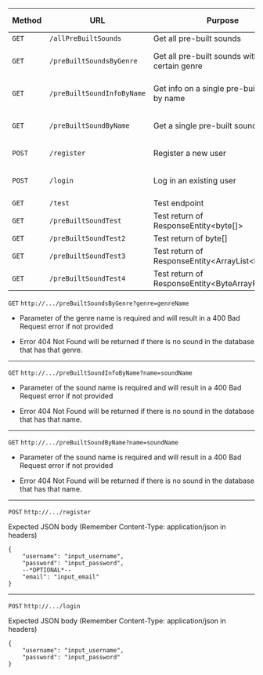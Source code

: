 | Method | URL | Purpose | Return Codes
| --- | --- | --- | --- |
| `GET` | `/allPreBuiltSounds` | Get all pre-built sounds | 200 |
| `GET` | `/preBuiltSoundsByGenre` | Get all pre-built sounds with a certain genre | 200, 400, 404 |
| `GET` | `/preBuiltSoundInfoByName` | Get info on a single pre-built sound by name | 200, 400, 404 |
| `GET` | `/preBuiltSoundByName` | Get a single pre-built sound by name | 200, 400, 404 |
| `POST` | `/register` | Register a new user | 200, 400 |
| `POST` | `/login` | Log in an existing user | 200, 400, 404 |
| `GET` | `/test` | Test endpoint | 200 |
| `GET` | `/preBuiltSoundTest` | Test return of ResponseEntity&lt;byte[]> | 200 |
| `GET` | `/preBuiltSoundTest2` | Test return of byte[] | 200 |
| `GET` | `/preBuiltSoundTest3` | Test return of ResponseEntity&lt;ArrayList&lt;byte[]>> | 200 |
| `GET` | `/preBuiltSoundTest4` | Test return of ResponseEntity&lt;ByteArrayResource> | 200 |

`GET` `http://.../preBuiltSoundsByGenre?genre=genreName`

- Parameter of the genre name is required and will result in a 400 Bad Request error if not provided

- Error 404 Not Found will be returned if there is no sound in the database that has that genre.

---

`GET` `http://.../preBuiltSoundInfoByName?name=soundName`

- Parameter of the sound name is required and will result in a 400 Bad Request error if not provided

- Error 404 Not Found will be returned if there is no sound in the database that has that name.

---

`GET` `http://.../preBuiltSoundByName?name=soundName`

- Parameter of the sound name is required and will result in a 400 Bad Request error if not provided

- Error 404 Not Found will be returned if there is no sound in the database that has that name.

---

`POST` `http://.../register`

Expected JSON body (Remember Content-Type: application/json in headers)
```
{
    "username": "input_username",
    "password": "input_password",
    --*OPTIONAL*--
    "email": "input_email"
}
```
---

`POST` `http://.../login`

Expected JSON body (Remember Content-Type: application/json in headers)

```
{
    "username": "input_username",
    "password": "input_password"
}
```